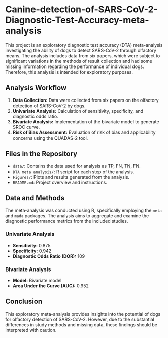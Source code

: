 # Canine-detection-of-SARS-CoV-2-Diagnostic-Test-Accuracy-meta-analysis

This project is an exploratory diagnostic test accuracy (DTA) meta-analysis investigating the ability of dogs to detect SARS-CoV-2 through olfactory means. The analysis includes data from six papers, which were subject to significant variations in the methods of result collection and had some missing information regarding the performance of individual dogs. Therefore, this analysis is intended for exploratory purposes.

## Analysis Workflow

1. **Data Collection:** Data were collected from six papers on the olfactory detection of SARS-CoV-2 by dogs.
2. **Univariate Analysis:** Calculation of sensitivity, specificity, and diagnostic odds ratio.
3. **Bivariate Analysis:** Implementation of the bivariate model to generate SROC curve.
4. **Risk of Bias Assessment:** Evaluation of risk of bias and applicability concerns using the QUADAS-2 tool.

## Files in the Repository

- `data/`: Contains the data used for analysis as TP, FN, TN, FN.
- `DTA meta analysis/`: R script for each step of the analysis.
- `Figures/`: Plots and results generated from the analysis.
- `README.md`: Project overview and instructions.

## Data and Methods

The meta-analysis was conducted using R, specifically employing the `meta` and `mada` packages. The analysis aims to aggregate and examine the diagnostic performance metrics from the included studies.

### Univariate Analysis

- **Sensitivity:** 0.875
- **Specificity:** 0.942
- **Diagnostic Odds Ratio (DOR):** 109

### Bivariate Analysis

- **Model:** Bivariate model
- **Area Under the Curve (AUC):** 0.952


## Conclusion

This exploratory meta-analysis provides insights into the potential of dogs for olfactory detection of SARS-CoV-2. However, due to the substantial differences in study methods and missing data, these findings should be interpreted with caution.


